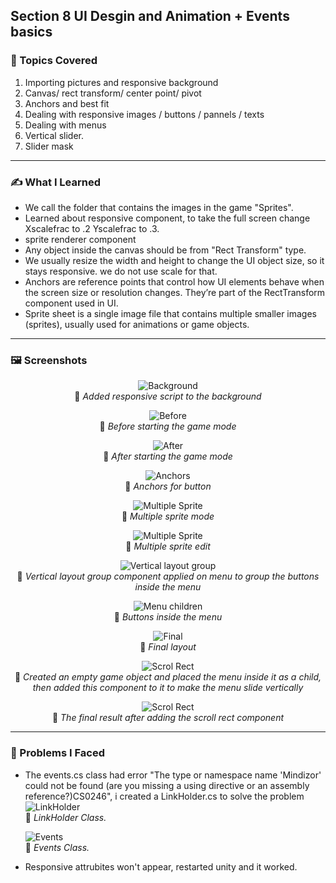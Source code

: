 ## Section 8 UI Desgin and Animation + Events basics

### 📌 Topics Covered  
1. Importing pictures and responsive background
2. Canvas/ rect transform/ center point/ pivot
3. Anchors and best fit
4. Dealing with responsive images / buttons / pannels / texts
5. Dealing with menus
6. Vertical slider.
7. Slider mask


---

### ✍️ What I Learned
* We call the folder that contains the images in the game "Sprites". 
* Learned about responsive component, to take the full screen change Xscalefrac to .2 Yscalefrac to .3.
* sprite renderer component
* Any object inside the canvas should be from "Rect Transform" type.
* We usually resize the width and height to change the UI object size, so it stays responsive. we do not use scale for that.
* Anchors are reference points that control how UI elements behave when the screen size or resolution changes. They’re part of the RectTransform component used in UI.
* Sprite sheet is a single image file that contains multiple smaller images (sprites), usually used for animations or game objects.



---

### 🖼️ Screenshots  

<div align="center">

![Background](https://i.imgur.com/OpIA4r9.png)  
📌 *Added responsive script to the background*

![Before](https://i.imgur.com/AE6bLTn.png)  
📌 *Before starting the game mode*

![After](https://i.imgur.com/XEneGX8.png)  
📌 *After starting the game mode*


![Anchors](https://i.imgur.com/x78btNK.png)  
📌 *Anchors for button*

![Multiple Sprite](https://i.imgur.com/zJZVNIR.png)  
📌 *Multiple sprite mode*

![Multiple Sprite](https://i.imgur.com/cJD0x6Q.png)  
📌 *Multiple sprite edit*


![Vertical layout group](https://i.imgur.com/YPCdXBK.png)  
📌 *Vertical layout group component applied on menu to group the buttons inside the menu*

![Menu children](https://i.imgur.com/SsGxFT3.png)  
📌 *Buttons inside the menu*

![Final](https://i.imgur.com/JweY6HH.png)  
📌 *Final layout*

![Scrol Rect](https://i.imgur.com/zPEuVnM.png)  
📌 *Created an empty game object and placed the menu inside it as a child, then added this component to it to make the menu slide vertically*

![Scrol Rect](https://i.imgur.com/MbNIl8H.gif)  
📌 *The final result after adding the scroll rect component*

</div>

---


  ### 🧪 Problems I Faced  
* The events.cs class had error "The type or namespace name 'Mindizor' could not be found (are you missing a using directive or an assembly reference?)CS0246", i created a LinkHolder.cs to solve the problem
  ![LinkHolder](https://i.imgur.com/93wKghT.png)  
📌 *LinkHolder Class.*

  ![Events](https://i.imgur.com/6CGGfnj.png)  
📌 *Events Class.*

* Responsive attrubites won't appear, restarted unity and it worked.
